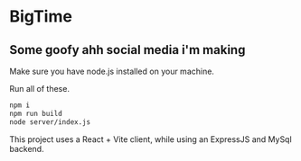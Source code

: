 # BigTime
## Some goofy ahh social media i'm making

Make sure you have node.js installed on your machine.

Run all of these.
```sh
npm i
npm run build
node server/index.js
```

This project uses a React + Vite client, while using an ExpressJS and MySql backend.
